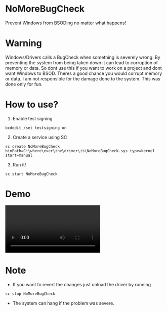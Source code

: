 # NoMoreBugCheck

Prevent Windows from BSODing no matter what happens!

# Warning

Windows/Drivers calls a BugCheck when something is severely wrong.
By preventing the system from being taken down it can lead to corruption of memory or data.
So dont use this if you want to work on a project and dont want Windows to BSOD.
Theres a good chance you would corrupt memory or data.
I am not responsible for the damage done to the system.
This was done only for fun.

# How to use?

1. Enable test signing

```
bcdedit /set testsigning on
```

2. Create a service using SC

```
sc create NoMoreBugCheck binPath=C:\where\ever\the\driver\is\NoMoreBugCheck.sys type=kernel start=manual
```

3. Run it!

```
sc start NoMoreBugCheck
```

# Demo

![Demo Video Link](https://cdn.discordapp.com/attachments/855872050132811796/920736547421163520/p6oF6flk6j.mp4)

# Note

- If you want to revert the changes just unload the driver by running
```
sc stop NoMoreBugCheck
```

- The system can hang if the problem was severe.
